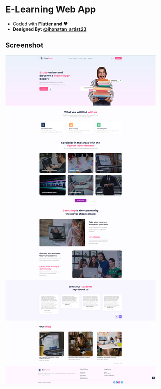 # E-Learning Web App

- Coded with [<b>Flutter<b/>](https://flutter.dev/) and ❤
- Designed By: [<b>@jhonatan_artist23<b/>](https://www.instagram.com/jhonatan_artist23/)

## Screenshot

<img src="SS.jpg" />

